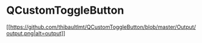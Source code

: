 # QCustomToggleButton
[[https://github.com/thibaultlmt/QCustomToggleButton/blob/master/Output/output.png|alt=output]]